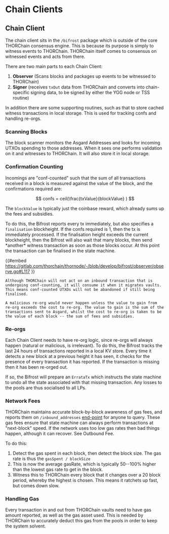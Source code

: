 # Chain Clients

## Chain Client

The chain client sits in the `/bifrost` package which is outside of the core THORChain consensus engine. This is because its purpose is simply to witness events to THORChain. THORChain itself comes to consensus on witnessed events and acts from there.

There are two main parts to each Chain Client:

1. **Observer** (Scans blocks and packages up events to be witnessed to THORChain)
2. **Signer** (receives `txOut` data from THORChain and converts into chain-specific signing data, to be signed by either the YGG node or TSS routine)

In addition there are some supporting routines, such as that to store cached witness transactions in local storage. This is used for tracking confs and handling re-orgs.

### Scanning Blocks

The block scanner monitors the Asgard Addresses and looks for incoming UTXOs spending to those addresses. When it sees one performs validation on it and witnesses to THORChain. It will also store it in local storage.

### Confirmation Counting

Incomings are "conf-counted" such that the sum of all transactions received in a block is measured against the value of the block, and the confirmations required are:

$$
confs = ceil(\frac{txValue}{blockValue} )
$$

The `blockValue` is typically just the coinbase reward, which already sums up the fees and subsidies.

To do this, the Bifrost reports every tx immediately, but also specifies a `finalisation` blockheight. If the confs required is 1, then the tx is immediately processed. If the finalisation height exceeds the current blockheight, then the Bifrost will also wait that many blocks, then send \*another\* witness transaction as soon as those blocks occur. At this point the transaction can be finalised in the state machine.

{{#embed https://gitlab.com/thorchain/thornode/-/blob/develop/bifrost/observer/observe.go#L117 }}

```admonish warning
Although THORChain will not act on an inbound transaction that is undergoing conf-counting, it will consume it when it migrates vaults. This means conf-counted UTXOs will not be abandoned if still being finalised.
```

```admonish info
A malicious re-org would never happen unless the value to gain from re-org exceeds the cost to re-org. The value to gain is the sum of the transactions sent to Asgard, whilst the cost to re-org is taken to be the value of each block -- the sum of fees and subsidies.
```

### Re-orgs

Each Chain Client needs to have re-org logic, since re-orgs will always happen (natural or malicious, is irrelevant). To do this, the Bifrost tracks the last 24 hours of transactions reported in a local KV store. Every time it detects a new block at a previous height it has seen, it checks for the presence of every transaction it has reported. If the transaction is missing then it has been re-orged out.

If so, the Bifrost will prepare an `ErrataTx` which instructs the state machine to undo all the state associated with that missing transaction. Any losses to the pools are thus socialised to all LPs.

### Network Fees

THORChain maintains accurate block-by-block awareness of gas fees, and reports them on `/inbound_addresses` [end-point](https://thornode.thorchain.info/thorchain/inbound_addresses) for anyone to query. These gas fees ensure that state machine can always perform transactions at "next-block" speed. If the network uses too low gas rates then bad things happen, although it can recover. See Outbound Fee.

To do this:

1. Detect the gas spent in each block, then detect the block size. The gas rate is thus the `gasSpent / blockSize`
2. This is now the average gasRate, which is typically 50--100% higher than the lowest gas rate to get in the block.
3. Witness this to THORChain every block that it changes over a 20 block period, whereby the highest is chosen. This means it ratchets up fast, but comes down slow.

### Handling Gas

Every transaction in and out from THORChain vaults need to have gas amount reported, as well as the gas asset used. This is needed by THORChain to accurately deduct this gas from the pools in order to keep the system solvent.
